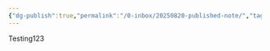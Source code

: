 ```yaml
---
{"dg-publish":true,"permalink":"/0-inbox/20250820-published-note/","tags":["gardenEntry"],"created":"2025-08-20T14:46:55.863+02:00","updated":"2025-08-20T15:01:09.760+02:00"}
---
```


Testing123